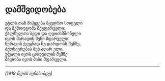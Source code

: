 # დამშვიდობება

ეტლს თან მიჰყვება მყუდრო სოფელი\
და შემოდგომა შეუდარველი:\
ქალწულთა ბედი და ღვთისმშობელი\
იყოს მარადის შენი მფარველი!\
ნურავინ ქვეყნად ნუ დარდობს შენზე,\
ბედნიერებას შენ აღარ ელი.\
უფალი იყოს ცოდვილის შემწე,\
მადონა იყოს მისი მფარველი.

***

_\[1919 წლის ივნისამდე]_
